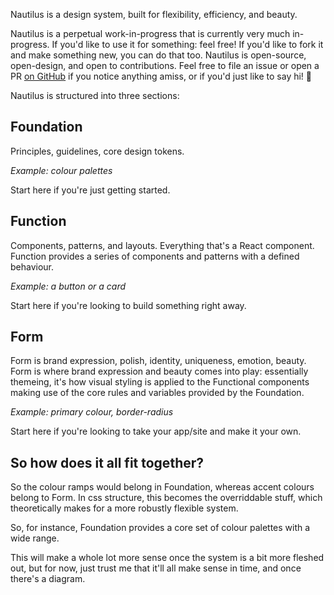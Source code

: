 Nautilus is a design system, built for flexibility, efficiency, and beauty.

Nautilus is a perpetual work-in-progress that is currently very much in-progress. If you'd like to use it for something: feel free! If you'd like to fork it and make something new, you can do that too. Nautilus is open-source, open-design, and open to contributions. Feel free to file an issue or open a PR [on GitHub](https://github.com/octopusthink/nautilus) if you notice anything amiss, or if you'd just like to say hi! 👋

Nautilus is structured into three sections:

## Foundation

Principles, guidelines, core design tokens.

_Example: colour palettes_

Start here if you're just getting started.

## Function

Components, patterns, and layouts. Everything that's a React component. Function provides a series of components and patterns with a defined behaviour.

_Example: a button or a card_

Start here if you're looking to build something right away.

## Form

Form is brand expression, polish, identity, uniqueness, emotion, beauty. Form is where brand expression and beauty comes into play: essentially themeing, it's how visual styling is applied to the Functional components making use of the core rules and variables provided by the Foundation.

_Example: primary colour, border-radius_

Start here if you're looking to take your app/site and make it your own.

## So how does it all fit together?

So the colour ramps would belong in Foundation, whereas accent colours belong to Form. In css structure, this becomes the overriddable stuff, which theoretically makes for a more robustly flexible system.

So, for instance, Foundation provides a core set of colour palettes with a wide range.

This will make a whole lot more sense once the system is  a bit more fleshed out, but for now, just trust me that it'll all make  sense in time, and once there's a diagram.
